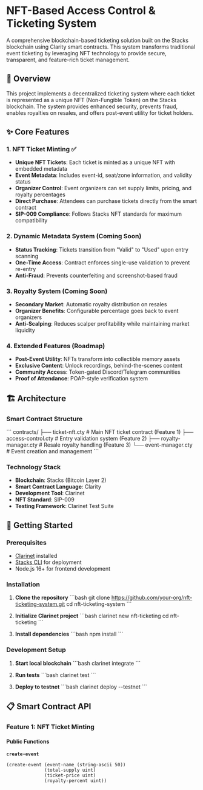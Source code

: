 # NFT-Based Access Control & Ticketing System

A comprehensive blockchain-based ticketing solution built on the Stacks blockchain using Clarity smart contracts. This system transforms traditional event ticketing by leveraging NFT technology to provide secure, transparent, and feature-rich ticket management.

## 🎯 Overview

This project implements a decentralized ticketing system where each ticket is represented as a unique NFT (Non-Fungible Token) on the Stacks blockchain. The system provides enhanced security, prevents fraud, enables royalties on resales, and offers post-event utility for ticket holders.

## ✨ Core Features

### 1. NFT Ticket Minting ✅
- **Unique NFT Tickets**: Each ticket is minted as a unique NFT with embedded metadata
- **Event Metadata**: Includes event-id, seat/zone information, and validity status
- **Organizer Control**: Event organizers can set supply limits, pricing, and royalty percentages
- **Direct Purchase**: Attendees can purchase tickets directly from the smart contract
- **SIP-009 Compliance**: Follows Stacks NFT standards for maximum compatibility

### 2. Dynamic Metadata System (Coming Soon)
- **Status Tracking**: Tickets transition from "Valid" to "Used" upon entry scanning
- **One-Time Access**: Contract enforces single-use validation to prevent re-entry
- **Anti-Fraud**: Prevents counterfeiting and screenshot-based fraud

### 3. Royalty System (Coming Soon)
- **Secondary Market**: Automatic royalty distribution on resales
- **Organizer Benefits**: Configurable percentage goes back to event organizers
- **Anti-Scalping**: Reduces scalper profitability while maintaining market liquidity

### 4. Extended Features (Roadmap)
- **Post-Event Utility**: NFTs transform into collectible memory assets
- **Exclusive Content**: Unlock recordings, behind-the-scenes content
- **Community Access**: Token-gated Discord/Telegram communities
- **Proof of Attendance**: POAP-style verification system

## 🏗️ Architecture

### Smart Contract Structure
\`\`\`
contracts/
├── ticket-nft.cty          # Main NFT ticket contract (Feature 1)
├── access-control.cty      # Entry validation system (Feature 2)
├── royalty-manager.cty     # Resale royalty handling (Feature 3)
└── event-manager.cty       # Event creation and management
\`\`\`

### Technology Stack
- **Blockchain**: Stacks (Bitcoin Layer 2)
- **Smart Contract Language**: Clarity
- **Development Tool**: Clarinet
- **NFT Standard**: SIP-009
- **Testing Framework**: Clarinet Test Suite

## 🚀 Getting Started

### Prerequisites
- [Clarinet](https://github.com/hirosystems/clarinet) installed
- [Stacks CLI](https://docs.stacks.co/docs/cli) for deployment
- Node.js 16+ for frontend development

### Installation

1. **Clone the repository**
   \`\`\`bash
   git clone https://github.com/your-org/nft-ticketing-system.git
   cd nft-ticketing-system
   \`\`\`

2. **Initialize Clarinet project**
   \`\`\`bash
   clarinet new nft-ticketing
   cd nft-ticketing
   \`\`\`

3. **Install dependencies**
   \`\`\`bash
   npm install
   \`\`\`

### Development Setup

1. **Start local blockchain**
   \`\`\`bash
   clarinet integrate
   \`\`\`

2. **Run tests**
   \`\`\`bash
   clarinet test
   \`\`\`

3. **Deploy to testnet**
   \`\`\`bash
   clarinet deploy --testnet
   \`\`\`

## 📋 Smart Contract API

### Feature 1: NFT Ticket Minting

#### Public Functions

**`create-event`**
```clarity
(create-event (event-name (string-ascii 50)) 
              (total-supply uint) 
              (ticket-price uint) 
              (royalty-percent uint))
